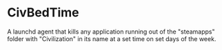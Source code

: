 # CivBedTime
A launchd agent that kills any application running out of the "steamapps" folder with "Civilization" in its name at a set time on set days of the week.
